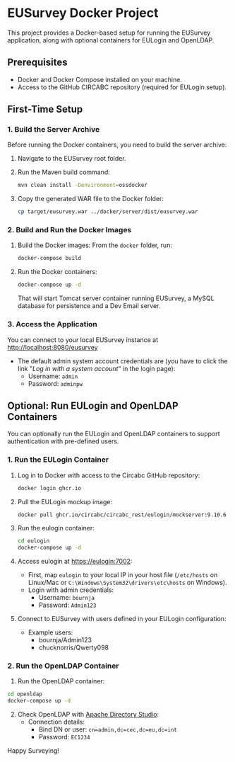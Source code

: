 # EUSurvey Docker Project

This project provides a Docker-based setup for running the EUSurvey application, along with optional containers for EULogin and OpenLDAP. 

## Prerequisites

- Docker and Docker Compose installed on your machine.
- Access to the GitHub CIRCABC repository (required for EULogin setup).

## First-Time Setup

### 1. Build the Server Archive

Before running the Docker containers, you need to build the server archive:

1. Navigate to the EUSurvey root folder.

2. Run the Maven build command:
   ```bash
   mvn clean install -Denvironment=ossdocker
   ```

3. Copy the generated WAR file to the Docker folder:
   ```bash
   cp target/eusurvey.war ../docker/server/dist/eusurvey.war
   ```

### 2. Build and Run the Docker Images

1. Build the Docker images:
   From the `docker` folder, run:
   ```bash
   docker-compose build
   ```

2. Run the Docker containers:
   ```bash
   docker-compose up -d
   ```
   That will start Tomcat server container running EUSurvey, a MySQL database for persistence and a Dev Email server.

### 3. Access the Application
You can connect to your local EUSurvey instance at [http://localhost:8080/eusurvey](http://localhost:8080/eusurvey/)
- The default admin system account credentials are (you have to click the link "*Log in with a system account*" in the login page):
  - Username: `admin`
  - Password: `adminpw`


## Optional: Run EULogin and OpenLDAP Containers

You can optionally run the EULogin and OpenLDAP containers to support authentication with pre-defined users.

### 1. Run the EULogin Container

1. Log in to Docker with access to the Circabc GitHub repository:
   ```bash
   docker login ghcr.io
   ```
2. Pull the EULogin mockup image:
     ```bash
    docker pull ghcr.io/circabc/circabc_rest/eulogin/mockserver:9.10.6
   ```
  

3. Run the eulogin container:
   ```bash
   cd eulogin
   docker-compose up -d
   ```

4. Access eulogin at [https://eulogin:7002](https://eulogin:7002):
   - First, map `eulogin` to your local IP in your host file (`/etc/hosts` on Linux/Mac or `C:\Windows\System32\drivers\etc\hosts` on Windows).
   - Login with admin credentials:
     - Username: `bournja`
     - Password: `Admin123`

5. Connect to EUSurvey with users defined in your EULogin configuration:
   - Example users:
     - bournja/Admin123
     - chucknorris/Qwerty098

### 2. Run the OpenLDAP Container

1.  Run the OpenLDAP container:
   ```bash
   cd openldap
   docker-compose up -d
   ```

2. Check OpenLDAP with [Apache Directory Studio](https://directory.apache.org/studio/):
   - Connection details:
     - Bind DN or user: `cn=admin,dc=cec,dc=eu,dc=int`
     - Password: `EC1234`


Happy Surveying!
